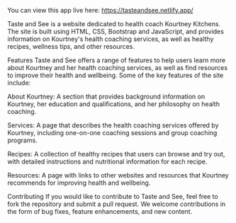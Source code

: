 You can view this app live here: https://tasteandsee.netlify.app/

Taste and See is a website dedicated to health coach Kourtney Kitchens. The site is built using HTML, CSS, Bootstrap and JavaScript, and provides information on Kourtney's health coaching services, as well as healthy recipes, wellness tips, and other resources.

Features
Taste and See offers a range of features to help users learn more about Kourtney and her health coaching services, as well as find resources to improve their health and wellbeing. Some of the key features of the site include:

About Kourtney: A section that provides background information on Kourtney, her education and qualifications, and her philosophy on health coaching.

Services: A page that describes the health coaching services offered by Kourtney, including one-on-one coaching sessions and group coaching programs.

Recipes: A collection of healthy recipes that users can browse and try out, with detailed instructions and nutritional information for each recipe.

Resources: A page with links to other websites and resources that Kourtney recommends for improving health and wellbeing.

Contributing
If you would like to contribute to Taste and See, feel free to fork the repository and submit a pull request. We welcome contributions in the form of bug fixes, feature enhancements, and new content. 
